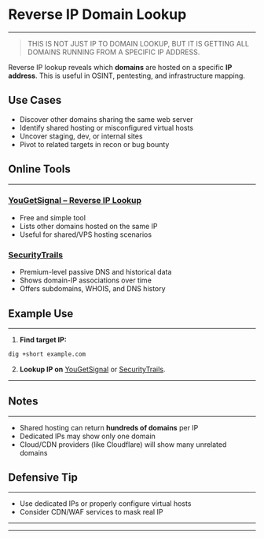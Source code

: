 # Reverse IP Domain Lookup
---

>THIS IS NOT JUST IP TO DOMAIN LOOKUP, BUT IT IS GETTING ALL DOMAINS RUNNING FROM A SPECIFIC IP ADDRESS.

Reverse IP lookup reveals which **domains** are hosted on a specific **IP address**. This is useful in OSINT, pentesting, and infrastructure mapping.

## Use Cases
*   Discover other domains sharing the same web server
*   Identify shared hosting or misconfigured virtual hosts
*   Uncover staging, dev, or internal sites
*   Pivot to related targets in recon or bug bounty

## Online Tools
---
### [YouGetSignal – Reverse IP Lookup](https://www.yougetsignal.com/tools/web-sites-on-web-server/)
*   Free and simple tool
*   Lists other domains hosted on the same IP
*   Useful for shared/VPS hosting scenarios

### [SecurityTrails](https://securitytrails.com/)
*   Premium-level passive DNS and historical data
*   Shows domain-IP associations over time
*   Offers subdomains, WHOIS, and DNS history

## Example Use
---
1.  **Find target IP:**
```bash
dig +short example.com
```

2.  **Lookup IP on** [YouGetSignal](https://www.yougetsignal.com/tools/web-sites-on-web-server/) or [SecurityTrails](https://securitytrails.com/).

---
## Notes
---
*   Shared hosting can return **hundreds of domains** per IP
*   Dedicated IPs may show only one domain
*   Cloud/CDN providers (like Cloudflare) will show many unrelated domains

## Defensive Tip
---
*   Use dedicated IPs or properly configure virtual hosts
*   Consider CDN/WAF services to mask real IP

---
---
